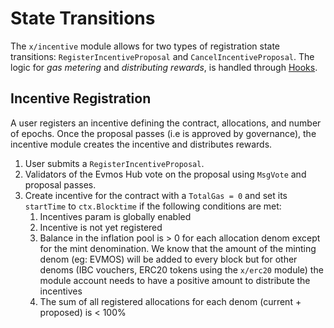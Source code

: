 <!--
order: 3
-->

# State Transitions

The `x/incentive` module allows for two types of registration state transitions:
`RegisterIncentiveProposal` and `CancelIncentiveProposal`. The logic for *gas
metering* and *distributing rewards*, is handled through [Hooks](05_hooks.md).

## Incentive Registration

A user registers an incentive defining the contract, allocations, and number of
epochs. Once the proposal passes (i.e is approved by governance), the incentive
module creates the incentive and distributes rewards.

1.  User submits a `RegisterIncentiveProposal`.
2.  Validators of the Evmos Hub vote on the proposal using `MsgVote` and proposal
    passes.
3.  Create incentive for the contract with a `TotalGas = 0` and set its
    `startTime` to `ctx.Blocktime` if the following conditions are met:
    1.  Incentives param is globally enabled
    2.  Incentive is not yet registered
    3.  Balance in the inflation pool is > 0 for each allocation denom except for
        the mint denomination. We know that the amount of the minting denom (eg:
        EVMOS) will be added to every block but for other denoms (IBC vouchers,
        ERC20 tokens using the `x/erc20` module) the module account needs to have
        a positive amount to distribute the incentives
    4.  The sum of all registered allocations for each denom (current + proposed)
        is < 100%
